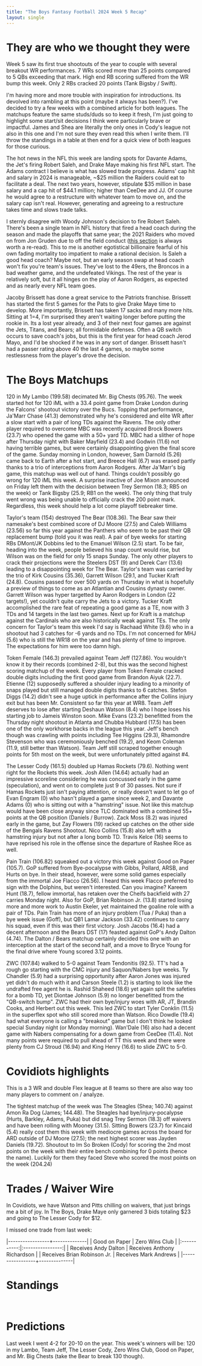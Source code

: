 ```yaml
---
title: "The Boys Fantasy Football 2024 Week 5 Recap"
layout: single
---
```


# They are who we thought they were

Week 5 saw its first true shootouts of the year to couple with several breakout WR performances. 7 WRs scored more than 25 points compared to 5 QBs exceeding that mark. High end RB scoring suffered from the WR bump this week. Only 2 RBs cracked 20 points (Tank Bigsby / Swift).

I'm having more and more trouble with inspiration for introductions. Its devolved into rambling at this point (maybe it always has been?). I've decided to try a few weeks with a combined article for both leagues. The matchups feature the same studs/duds so to keep it fresh, I'm just going to highlight some start/sit decisions I think were particularly brave or impactful. James and Shea are literally the only ones in Cody's league not also in this one and I'm not sure they even read this when I write them. I'll throw the standings in a table at then end for a quick view of both leagues for those curious.

The hot news in the NFL this week are landing spots for Davante Adams, the Jet's firing Robert Saleh, and Drake Maye making his first NFL start. The Adams contract I believe is what has slowed trade progress. Adams' cap hit and salary in 2024 is manageable, ~$25 million the Raiders could eat to facilitate a deal. The next two years, however, stipulate $35 million in base salary and a cap hit of $44.1 million; higher than CeeDee and JJ. Of course he would agree to a restructure with whatever team to move on, and the salary cap isn't real. However, generating and agreeing to a restructure takes time and slows trade talks.

I sternly disagree with Woody Johnson's decision to fire Robert Saleh. There's been a single team in NFL history that fired a head coach during the season and made the playoffs that same year; the 2021 Raiders who moved on from Jon Gruden due to off the field conduct ([this section](https://en.wikipedia.org/wiki/Jon_Gruden#Email_controversy_and_resignation) is always worth a re-read). This to me is another egotistical billionaire fearful of his own fading mortality too impatient to make a rational decision. Is Saleh a good head coach? Maybe not, but an early season swap at head coach won't fix you're team's issues. They've lost to the 49ers, the Broncos in a bad weather game, and the undefeated Vikings. The rest of the year is relatively soft, but it all hinges on the play of Aaron Rodgers, as expected and as nearly every NFL team goes.

Jacoby Brissett has done a great service to the Patriots franchise. Brissett has started the first 5 games for the Pats to give Drake Maye time to develop. More importantly, Brissett has taken 17 sacks and many more hits. Sitting at 1=4, I'm surprised they aren't waiting longer before putting the rookie in. Its a lost year already, and 3 of their next four games are against the Jets, Titans, and Bears; all formidable defenses. Often a QB switch occurs to save coach's jobs, but this is the first year for head coach Jerod Mayo, and I'd be shocked if he was in any sort of danger. Brissett hasn't had a passer rating above 40 the last 4 games, so maybe some restlessness from the player's drove the decision.

# The Boys Matchups

120 in My Lambo (199.58) decimated Mr. Big Chests (95.76). The week started hot for 120 iML with a 33.4 point game from Drake London during the Falcons' shootout victory over the Bucs. Topping that performance, Ja'Marr Chase (41.3) demonstrated why he's considered and elite WR after a slow start with a pair of long TDs against the Ravens. The only other player required to overcome MBC was recently acquired Brock Bowers (23.7) who opened the game with a 50+ yard TD. MBC had a slither of hope after Thursday night with Baker Mayfield (23.4) and Godwin (11.6) not having terrible games, but were certainly disappointing given the final score of the game. Sunday morning in London, however, Sam Darnold (5.26) came back to Earth after a hot start, and Breece Hall (6.7) was erased partly thanks to a trio of interceptions from Aaron Rodgers. After Ja'Marr's big game, this matchup was well out of hand. Things couldn't possibly go wrong for 120 iML this week. A surprise inactive of Joe Mixon announced on Friday left them with the decision between Trey Sermon (18.3; RB5 on the week) or Tank Bigsby (25.9; RB1 on the week). The only thing that truly went wrong was being unable to officially crack the 200 point mark. Regardless, this week should help a lot come playoff tiebreaker time.

Taylor's team (154) destroyed The Bear (108.36). The Bear saw their namesake's best combined score of DJ Moore (27.5) and Caleb Williams (23.56) so far this year against the Panthers who seem to be past their QB replacement bump (told you it was real). A pair of bye weeks for starting RBs DMont/JK Dobbins led to the Emanuel Wilson (2.5) start. To be fair, heading into the week, people believed his snap count would rise, but Wilson was on the field for only 15 snaps Sunday. The only other players to crack their projections were the Steelers DST (9) and Derek Carr (13.6) leading to a disappointing week for The Bear. Taylor's team was carried by the trio of Kirk Cousins (35.36), Garrett Wilson (29.1, and Tucker Kraft (24.8). Cousins passed for over 500 yards on Thursday in what is hopefully a preview of things to come as an Atlantian and Cousins dynasty owner. Garrett Wilson was hyper targetted by Aaron Rodgers in London (22 targets!), yet couldn't quite carry the Jets to a victory. Tucker Kraft accomplished the rare feat of repeating a good game as a TE, now with 3 TDs and 14 targets in the last two games. Next up for Kraft is a matchup against the Cardinals who are also historically weak against TEs. The only concern for Taylor's team this week I'd say is Rachaad White (9.6) who in a shootout had 3 catches for -6 yards and no TDs. I'm not concerned for MHJ (5.6) who is still the WR18 on the year and has plenty of time to improve. The expectations for him were too damn high.

Token Female (146.3) prevailed against Team Jeff (127.86). You wouldn't know it by their records (combined 2-8), but this was the second highest scoring matchup of the week. Every player from Token Female cracked double digits including the first good game from Brandon Aiyuk (22.7). Etienne (12) supposedly suffered a shoulder injury leading to a minority of snaps played but still managed double digits thanks to 6 catches. Stefon Diggs (14.2) didn't see a huge uptick in performance after the Collins injury exit but has been Mr. Consistent so far this year at WR8. Team Jeff deserves to lose after starting Deshaun Watson (8.4) who I hope loses his starting job to Jameis Winston soon. Mike Evans (23.2) benefitted from the Thursday night shootout in Atlanta and Chubba Hubbard (17.5) has been one of the only workhorse backs in the league this year. Jeff's bench though was crawling with points including Tee Higgins (29.3), Rhamondre Stevenson who was ceremoniously benched (19.2), and Keom Coleman (11.9, still better than Watson). Team Jeff still scraped together enough points for 5th most on the week, but were unfortunately pitted against #4.

The Lesser Cody (161.5) doubled up Hamas Rockets (79.6). Nothing went right for the Rockets this week. Josh Allen (14.64) actually had an impressive scoreline considering he was concussed early in the game (speculation), and went on to complete just 9 of 30 passes. Not sure if Hamas Rockets just isn't paying attention, or really doesn't want to let go of Evan Engram (0) who hasn't played a game since week 2, and Davante Adams (0) who is sitting out with a "hamstring" issue. Not like this matchup would have been close anyway since TLC dominated with a combined 55+ points at the QB position (Daniels / Burrow). Zack Moss (8.2) was injured early in the game, but Zay Flowers (19) racked up catches on the other side of the Bengals Ravens Shootout.  Nico Collins (15.8) also left with a hamstring injury but not after a long bomb TD. Travis Kelce (16) seems to have reprised his role in the offense since the departure of Rashee Rice as well.

Pain Train (106.82) squeaked out a victory this week against Good on Paper (105.7). GoP suffered from Bye-pocalypse with Gibbs, Pollard, ARSB, and Hurts on bye. In their stead, however, were some solid games especially from the immortal Joe Flacco (26.56). I heard this week Flacco preferred to sign with the Dolphins, but weren't interested. Can you imagine? Kareem Hunt (18.7), fellow immortal, has retaken over the Cheifs backfield with 27 carries Monday night. Also for GoP, Brian Robinson Jr. (13.8) started losing more and more work to Austin Ekeler, yet maintained the goaline role with a pair of TDs. Pain Train has more of an injury problem (Tua / Puka) than a bye week issue (Goff), but QB1 Lamar Jackson (33.42) continues to carry his squad, even if this was their first victory. Josh Jacobs (16.4) had a decent afternoon and the Bears DST (17) feasted against GoP's Andy Dalton (4.74). The Dalton / Bears matchup certainly decided this one with an interception at the start of the second half, and a move to Bryce Young for the final drive where Young scored 3.12 points.

ZWC (107.84) walked to 5-0 against Team Tendonitis (92.5). TT's had a rough go starting with the CMC injury and Saquon/Nabers bye weeks. Ty Chandler (5.9) had a surprising opportunity after Aaron Jones was injured yet didn't do much with it and Carson Steele (1.2) is starting to look like the undrafted free agent he is. Rashid Shaheed (18.6) yet again split the safeties for a bomb TD, yet Diontae Johnson (5.9) no longer benefitted from the "QB-switch bump". ZWC had their own bye/injury woes with AR, JT, Brandin Cooks, and Herbert out this week. This led ZWC to start Tyler Conklin (11.5) in the superflex spot who still scored more than Watson. Rico Dowdle (19.4) had what everyone is calling a "breakout" game but I don't think he looked special Sunday night (or Monday morning). Wan'Dale (16) also had a decent game with Nabers compensating for a down game from CeeDee (11.4). Not many points were required to pull ahead of TT this week and there were plenty from CJ Stroud (16.94) and King Henry (16.6) to slide ZWC to 5-0.

# Covidiots highlights

This is a 3 WR and double Flex league at 8 teams so there are also way too many players to comment on / analyze. 

The tightest matchup of the week was The Steagles (Shea; 140.74) against Amon Ra Dog (James; 144.48). The Steagles had bye/injury-pocalypse (Hurts, Barkley, Adams, Puka) but did snag Trey Sermon (18.3) off waivers and have been rolling with Mooney (31.5). Sitting Bowers (23.7) for Kincaid (5.4) really cost them this week with mediocre games across the board for ARD outside of DJ Moore (27.5); the next highest scorer was Jayden Daniels (19.72). Shoutout to Im So Broken (Cody) for scoring the 2nd most points on the week with their entire bench combining for 0 points (hence the name). Luckily for them they faced Steve who scored the most points on the week (204.24)


# Trades / Waiver Wire
In Covidiots, we have Watson and Pitts chilling on waivers, that just brings me a bit of joy. In The Boys, Drake Maye only garnered 3 bids totaling $23 and going to The Lesser Cody for $12.

I missed one trade from last week:

|-----------------+--------------|
| Good on Paper | Zero Wins Club |
|:-----------:|:----------------:|
| Receives Andy Dalton | Receives Anthony Richardson |
| Receives Brian Robinson Jr. | Receives Mark Andrews |
|-----------------+--------------|

# Standings

<img src="{{ site.url }}{{ site.baseurl }}/assets/images/24_W5_standings_Boys.png" alt="">

<img src="{{ site.url }}{{ site.baseurl }}/assets/images/24_W5_standings_Covidiots.png" alt="">

# Predictions

Last week I went 4-2 for 20-10 on the year. This week's winners will be: 120 in my Lambo, Team Jeff, The Lesser Cody, Zero Wins Club, Good on Paper, and Mr. Big Chests (take the Bear to break 130 though).

